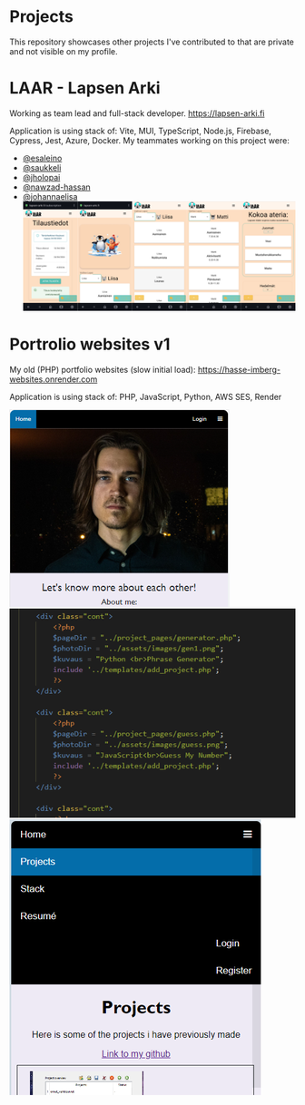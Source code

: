 # Projects
This repository showcases other projects I've contributed to that are private and not visible on my profile.

# LAAR - Lapsen Arki
Working as team lead and full-stack developer.
https://lapsen-arki.fi

Application is using stack of: Vite, MUI, TypeScript, Node.js, Firebase, Cypress, Jest, Azure, Docker.
My teammates working on this project were:
- [@esaleino](https://github.com/esaleino)
- [@saukkeli](https://github.com/saukkeli)
- [@jholopai](https://github.com/jholopai)
- [@nawzad-hassan](https://github.com/nawzad-hassan)
- [@johannaelisa](https://github.com/johannaelisa)
![LAAR - merged images](MergedImages.png)


# Portrolio websites v1
My old (PHP) portfolio websites (slow initial load):
https://hasse-imberg-websites.onrender.com

Application is using stack of: PHP, JavaScript, Python, AWS SES, Render

![personal_wenbsites_v1](sites.png)
![personal_wenbsites_v1](sites1.png)
![personal_wenbsites_v1](sites3.png)
